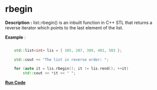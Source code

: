 # rbegin

**Description :** list::rbegin() is an inbuilt function in C++ STL that returns a reverse iterator which points to the last element of the list.
    
**Example** :
```cpp

    std::list<int> lis = { 105, 207, 309, 401, 503 }; 
  
    std::cout << "The list in reverse order: "; 
  
    for (auto it = lis.rbegin(); it != lis.rend(); ++it) 
        std::cout << *it << " "; 

```
**[Run Code](https://rextester.com/AUUN26609)**
